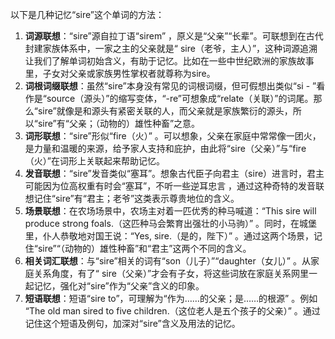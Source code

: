 以下是几种记忆“sire”这个单词的方法：
1. **词源联想**：“sire”源自拉丁语“sirem” ，原义是“父亲”“长辈”。可联想到在古代封建家族体系中，一家之主的父亲就是“ sire（老爷，主人）”，这种词源追溯让我们了解单词初始含义，有助于记忆。比如在一些中世纪欧洲的家族故事里，子女对父亲或家族男性掌权者就尊称为sire。
2. **词根词缀联想**：虽然“sire”本身没有常见的词根词缀，但可假想出类似“si - ”看作是“source（源头）”的缩写变体，“-re”可想象成“relate（关联）”的词尾。那么“sire”就像是和源头有紧密关联的人，而父亲就是家族繁衍的源头，所以“sire”有“父亲；（动物的）雄性种畜”之意。
3. **词形联想**：“sire”形似“fire（火）” 。可以想象，父亲在家庭中常常像一团火，是力量和温暖的来源，给予家人支持和庇护，由此将“sire（父亲）”与“fire（火）”在词形上关联起来帮助记忆。
4. **发音联想**：“sire”发音类似“塞耳”。想象古代臣子向君主（sire）进言时，君主可能因为位高权重有时会“塞耳”，不听一些逆耳忠言 ，通过这种奇特的发音联想记住“sire”有“君主；老爷”这类表示尊贵地位的含义。
5. **场景联想**：在农场场景中，农场主对着一匹优秀的种马喊道：“This sire will produce strong foals.（这匹种马会繁育出强壮的小马驹）” 。同时，在城堡里，仆人恭敬地对国王说：“Yes, sire.（是的，陛下）” 。通过这两个场景，记住“sire”“（动物的）雄性种畜”和“君主”这两个不同的含义。
6. **相关词汇联想**：与“sire”相关的词有“son（儿子）”“daughter（女儿）” 。从家庭关系角度，有了“ sire（父亲）”才会有子女，将这些词放在家庭关系网里一起记忆，强化对“sire”作为“父亲”含义的印象。
7. **短语联想**：短语“sire to”，可理解为“作为……的父亲；是……的根源” 。例如 “The old man sired to five children.（这位老人是五个孩子的父亲）” 。通过记住这个短语及例句，加深对“sire”含义及用法的记忆。 